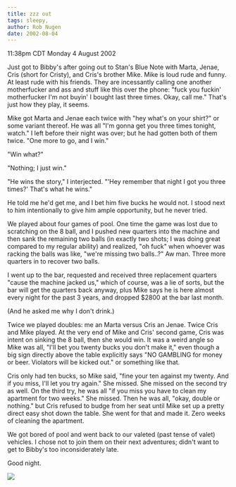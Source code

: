 ```yaml
---
title: zzz out
tags: sleepy, 
author: Rob Nugen
date: 2002-08-04
---
```


<p class=date>11:38pm CDT Monday 4 August 2002</p>

<p>Just got to Bibby's after going out to Stan's Blue Note with Marta,
Jenae, Cris (short for Cristy), and Cris's brother Mike.  Mike is loud
rude and funny.  At least rude with his friends.  They are incessantly
calling one another motherfucker and ass and stuff like this over the
phone: "fuck you fuckin' motherfucker I'm not buyin' I bought last
three times.  Okay, call me."  That's just how they play, it
seems.</p>

<p>Mike got Marta and Jenae each twice with "hey what's on your
shirt?" or some variant thereof.  He was all "I'm gonna get you three
times tonight, watch."  I left before their night was over; but he had
gotten both of them twice.  "One more to go, and I win."</p>

<p>"Win what?"</p>

<p>"Nothing; I just win."</p>

<p>"He wins the story," I interjected. "'Hey remember that night I got
you three times?' That's what he wins."</p>

<p>He told me he'd get me, and I bet him five bucks he would not.  I
stood next to him intentionally to give him ample opportunity, but he
never tried.</p>

<p>We played about four games of pool.  One time the game was lost due
to scratching on the 8 ball, and I pushed new quarters into the
machine and then sank the remaining two balls (in exactly two shots; I
was doing great compared to my regular ability) and realized, "oh
fuck" when whoever was racking the balls was like, "we're missing two
balls..?"  Aw man.  Three more quarters in to recover two balls.</p>

<p>I went up to the bar, requested and received three replacement
quarters "cause the machine jacked us," which of course, was a lie of
sorts, but the bar will get the quarters back anyway, plus Mike says
he is here almost every night for the past 3 years, and dropped $2800
at the bar last month.</p>

<p>(And he asked me why I don't drink.)</p>

<p>Twice we played doubles: me an Marta versus Cris an Jenae.  Twice
Cris and Mike played.  At the very end of Mike and Cris' second game,
Cris was intent on sinking the 8 ball, then she would win.  It was a
weird angle so Mike was all, "I'll bet you twenty bucks you don't make
it," even though a big sign directly above the table explicitly says
"NO GAMBLING for money or beer.  Violators will be kicked out." or
something like that.</p>

<p>Cris only had ten bucks, so Mike said, "fine your ten against my
twenty.  And if you miss, I'll let you try again."  She missed.  She
missed on the second try as well.  On the third try, he was all "if
you miss you have to clean my apartment for two weeks."  She missed.
Then he was all, "okay, double or nothing." but Cris refused to budge
from her seat until Mike set up a pretty direct easy shot down the
table.  She went for that and made it.  Zero weeks of cleaning the
apartment.</p>

<p>We got bored of pool and went back to our valeted (past tense of
valet) vehicles.  I chose not to join them on their next adventures;
didn't want to get to Bibby's too inconsiderately late.</p>

<p>Good night.</p>

<p><img src="/images/rob/wL-ROB.gif"/></p>


